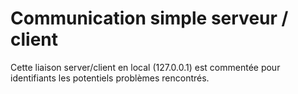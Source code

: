 # Communication simple serveur / client

Cette liaison server/client en local (127.0.0.1) est commentée pour identifiants les potentiels problèmes rencontrés.

